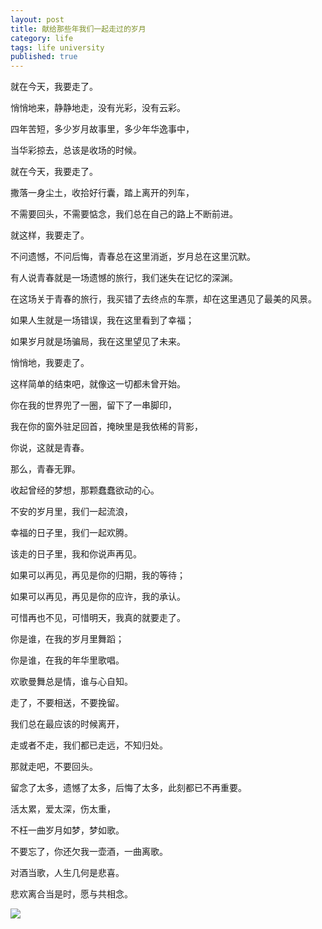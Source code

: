 ```yaml
---
layout: post
title: 献给那些年我们一起走过的岁月
category: life
tags: life university
published: true
---
```


就在今天，我要走了。

悄悄地来，静静地走，没有光彩，没有云彩。

四年苦短，多少岁月故事里，多少年华逸事中，

当华彩掠去，总该是收场的时候。

就在今天，我要走了。

撒落一身尘土，收拾好行囊，踏上离开的列车，

不需要回头，不需要惦念，我们总在自己的路上不断前进。

就这样，我要走了。

不问遗憾，不问后悔，青春总在这里消逝，岁月总在这里沉默。

有人说青春就是一场遗憾的旅行，我们迷失在记忆的深渊。

在这场关于青春的旅行，我买错了去终点的车票，却在这里遇见了最美的风景。

如果人生就是一场错误，我在这里看到了幸福；

如果岁月就是场骗局，我在这里望见了未来。

悄悄地，我要走了。

这样简单的结束吧，就像这一切都未曾开始。

你在我的世界兜了一圈，留下了一串脚印，

我在你的窗外驻足回首，掩映里是我依稀的背影，

你说，这就是青春。

那么，青春无罪。

收起曾经的梦想，那颗蠢蠢欲动的心。

不安的岁月里，我们一起流浪，

幸福的日子里，我们一起欢腾。

该走的日子里，我和你说声再见。

如果可以再见，再见是你的归期，我的等待；

如果可以再见，再见是你的应许，我的承认。

可惜再也不见，可惜明天，我真的就要走了。

你是谁，在我的岁月里舞蹈；

你是谁，在我的年华里歌唱。

欢歌曼舞总是情，谁与心自知。

走了，不要相送，不要挽留。

我们总在最应该的时候离开，

走或者不走，我们都已走远，不知归处。

那就走吧，不要回头。

留念了太多，遗憾了太多，后悔了太多，此刻都已不再重要。

活太累，爱太深，伤太重，

不枉一曲岁月如梦，梦如歌。

不要忘了，你还欠我一壶酒，一曲离歌。

对酒当歌，人生几何是悲喜。

悲欢离合当是时，愿与共相念。

<!--more-->

![](http://bcs.duapp.com/thinkjet/img%2Fdzsw0901.jpg)
